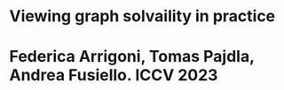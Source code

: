 # Viewing graph solvaility in practice 
# Federica Arrigoni, Tomas Pajdla, Andrea Fusiello. ICCV 2023
